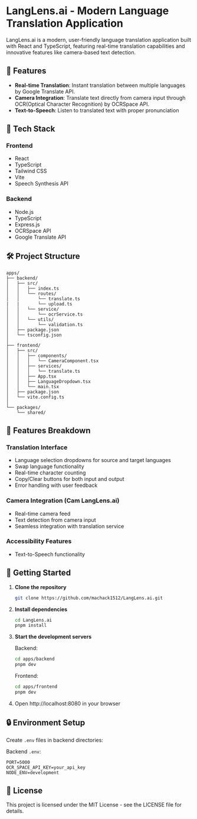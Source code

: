 # LangLens.ai - Modern Language Translation Application

LangLens.ai is a modern, user-friendly language translation application built with React and TypeScript, featuring real-time translation capabilities and innovative features like camera-based text detection.

## 🌟 Features

- **Real-time Translation**: Instant translation between multiple languages by Google Translate API.
- **Camera Integration**: Translate text directly from camera input through OCR(Optical Character Recognition) by OCRSpace API.
- **Text-to-Speech**: Listen to translated text with proper pronunciation

## 🚀 Tech Stack

### Frontend
- React
- TypeScript
- Tailwind CSS
- Vite
- Speech Synthesis API

### Backend
- Node.js
- TypeScript
- Express.js
- OCRSpace API
- Google Translate API

## 🛠️ Project Structure

```
apps/
├── backend/
│   ├── src/
│   │   ├── index.ts          
│   │   └── routes/
│   │       └── translate.ts
|   |       └── upload.ts
│   │   └── service/
│   │       └── ocrService.ts
│   │   └── utils/
│   │       └── validation.ts
│   ├── package.json
│   └── tsconfig.json
│
├── frontend/
│   ├── src/
│   │   ├── components/
│   │   │   └── CameraComponent.tsx
│   │   ├── services/
│   │   │   └── translate.ts
│   │   ├── App.tsx
│   │   ├── LanguageDropdown.tsx
│   │   └── main.tsx
│   ├── package.json
│   └── vite.config.ts
│
└── packages/
    └── shared/
```

## 🌈 Features Breakdown

### Translation Interface
- Language selection dropdowns for source and target languages
- Swap language functionality
- Real-time character counting
- Copy/Clear buttons for both input and output
- Error handling with user feedback

### Camera Integration (Cam LangLens.ai)
- Real-time camera feed
- Text detection from camera input
- Seamless integration with translation service

### Accessibility Features
- Text-to-Speech functionality

## 🚀 Getting Started

1. **Clone the repository**
   ```bash
   git clone https://github.com/machack1512/LangLens.ai.git
   ```

2. **Install dependencies**
   ```bash
   cd LangLens.ai
   pnpm install
   ```

3. **Start the development servers**

   Backend:
   ```bash
   cd apps/backend
   pnpm dev
   ```

   Frontend:
   ```bash
   cd apps/frontend
   pnpm dev
   ```

4. Open http://localhost:8080 in your browser

## 🔒 Environment Setup

Create `.env` files in backend directories:

Backend `.env`:
```env
PORT=5000
OCR_SPACE_API_KEY=your_api_key
NODE_ENV=development
```

## 📝 License

This project is licensed under the MIT License - see the LICENSE file for details.